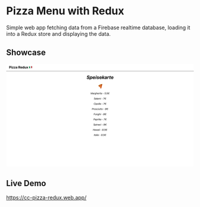 # Pizza Menu with Redux
Simple web app fetching data from a Firebase realtime database, loading it into a Redux store and displaying the data.

## Showcase
![](src/assets/showcase_screenshot.png)

## Live Demo
https://cc-pizza-redux.web.app/
